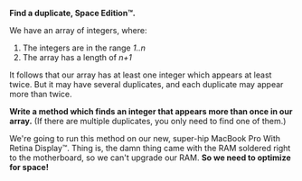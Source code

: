 **Find a duplicate, Space Edition™.**

We have an array of integers, where:

1. The integers are in the range *1..n*
2. The array has a length of *n+1*

It follows that our array has at least one integer which appears at least twice. But it may have several duplicates, and each duplicate may appear more than twice.

**Write a method which finds an integer that appears more than once in our array.** (If there are multiple duplicates, you only need to find one of them.)

We're going to run this method on our new, super-hip MacBook Pro With Retina Display™. Thing is, the damn thing came with the RAM soldered right to the motherboard, so we can't upgrade our RAM. **So we need to optimize for space!**
